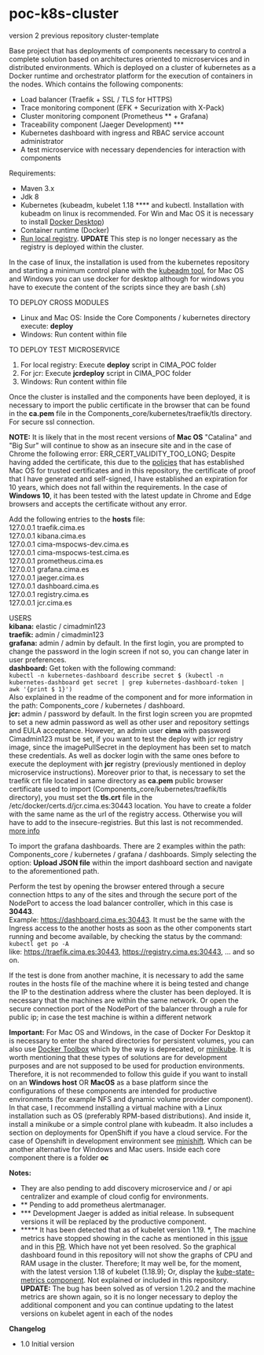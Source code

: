 # poc-k8s-cluster
version 2 previous repository cluster-template

Base project that has deployments of components necessary to control a complete solution based on architectures oriented to microservices and in distributed environments. Which is deployed on a cluster of kubernetes as a Docker runtime and orchestrator platform for the execution of containers in the nodes. Which contains the following components:

* Load balancer (Traefik + SSL / TLS for HTTPS)
* Trace monitoring component (EFK + Securization with X-Pack)
* Cluster monitoring component (Prometheus ** + Grafana)
* Traceability component (Jaeger Development) ***
* Kubernetes dashboard with ingress and RBAC service account administrator
* A test microservice with necessary dependencies for interaction with components

Requirements:
* Maven 3.x
* Jdk 8
* Kubernetes (kubeadm, kubelet 1.18 **** and kubectl. Installation with kubeadm on linux is recommended. For Win and Mac OS it is necessary to install [Docker Desktop](https://www.docker.com/products/docker-desktop ))
* Container runtime (Docker)
* [Run local registry](https://docs.docker.com/registry/deploying/). **UPDATE** This step is no longer necessary as the registry is deployed within the cluster.

In the case of linux, the installation is used from the kubernetes repository and starting a minimum control plane with the [kubeadm tool](https://kubernetes.io/docs/setup/production-environment/tools/kubeadm/create-cluster-kubeadm/), for Mac OS and Windows you can use docker for desktop although for windows you have to execute the content of the scripts since they are bash (.sh)



TO DEPLOY CROSS MODULES
* Linux and Mac OS: Inside the Core Components / kubernetes directory execute: **deploy**
* Windows: Run content within file

TO DEPLOY TEST MICROSERVICE
1. For local registry: Execute **deploy** script in CIMA_POC folder
2. For jcr: Execute **jcrdeploy** script in CIMA_POC folder
2. Windows: Run content within file

Once the cluster is installed and the components have been deployed, it is necessary to import the public certificate in the browser that can be found in the **ca.pem** file in the Components_core/kubernetes/traefik/tls directory. For secure ssl connection.

**NOTE:** It is likely that in the most recent versions of **Mac OS** "Catalina" and "Big Sur" will continue to show as an insecure site and in the case of Chrome the following error: ERR_CERT_VALIDITY_TOO_LONG; Despite having added the certificate, this due to the [policies](https://support.apple.com/en-us/HT210176) that has established Mac OS for trusted certificates and in this repository, the certificate of proof that I have generated and self-signed, I have established an expiration for 10 years, which does not fall within the requirements. In the case of **Windows 10**, it has been tested with the latest update in Chrome and Edge browsers and accepts the certificate without any error.

Add the following entries to the **hosts** file: \
127.0.0.1 traefik.cima.es \
127.0.0.1 kibana.cima.es \
127.0.0.1 cima-mspocws-dev.cima.es \
127.0.0.1 cima-mspocws-test.cima.es \
127.0.0.1 prometheus.cima.es \
127.0.0.1 grafana.cima.es \
127.0.0.1 jaeger.cima.es \
127.0.0.1 dashboard.cima.es \
127.0.0.1 registry.cima.es \
127.0.0.1 jcr.cima.es

USERS \
**kibana:** elastic / cimadmin123 \
**traefik:** admin / cimadmin123 \
**grafana:** admin / admin by default. In the first login, you are prompted to change the password in the login screen if not so, you can change later in user preferences. \
**dashboard:** Get token with the following command: \
`kubectl -n kubernetes-dashboard describe secret $ (kubectl -n kubernetes-dashboard get secret | grep kubernetes-dashboard-token | awk '{print $ 1}')` \
Also explained in the readme of the component and for more information in the path: Components_core / kubernetes / dashboard.\
**jcr:** admin / password by default. In the first login screen you are propmted to set a new admin password as well as other user and repository settings and EULA acceptance. However, an admin user **cima** with password Cimadmin123 must be set, if you want to test the deploy with jcr registry image, since the imagePullSecret in the deployment has been set to match these credentials. As well as docker login with the same ones before to execute the deployment with **jcr** registry (previously mentioned in deploy microservice instructions). Moreover prior to that, is necessary to set the traefik crt file located in same directory as **ca.pem** public browser certificate used to import (Components_core/kubernetes/traefik/tls directory), you must set the **tls.crt** file in the /etc/docker/certs.d/jcr.cima.es:30443 location. You have to create a folder with the same name as the url of the registry access. Otherwise you will have to add to the insecure-registries. But this last is not recommended. [more info](https://docs.docker.com/registry/insecure/)

To import the grafana dashboards. There are 2 examples within the path: Components_core / kubernetes / grafana / dashboards. Simply selecting the option: **Upload JSON file** within the import dashboard section and navigate to the aforementioned path.


Perform the test by opening the browser entered through a secure connection https to any of the sites and through the secure port of the NodePort to access the load balancer controller, which in this case is **30443**. \
Example: https://dashboard.cima.es:30443. It must be the same with the Ingress access to the another hosts as soon as the other components start running and become available, by checking the status by the command: `kubectl get po -A`\
like: https://traefik.cima.es:30443, https://registry.cima.es:30443, ... and so on.

If the test is done from another machine, it is necessary to add the same routes in the hosts file of the machine where it is being tested and change the IP to the destination address where the cluster has been deployed. It is necessary that the machines are within the same network. Or open the secure connection port of the NodePort of the balancer through a rule for public ip; in case the test machine is within a different network

**Important:** For Mac OS and Windows, in the case of Docker For Desktop it is necessary to enter the shared directories for persistent volumes, you can also use [Docker Toolbox](https://docs.docker.com/docker-for-mac/docker-toolbox/) which by the way is deprecated, or [minikube](https://kubernetes.io/docs/tasks/tools/install-minikube/). It is worth mentioning that these types of solutions are for development purposes and are not supposed to be used for production environments. Therefore, it is not recommended to follow this guide if you want to install on an **Windows host** OR **MacOS** as a base platform since the configurations of these components are intended for productive environments (for example NFS and dynamic volume provider component). In that case, I recommend installing a virtual machine with a Linux installation such as OS (preferably RPM-based distributions). And inside it, install a minikube or a simple control plane with kubeadm. It also includes a section on deployments for OpenShift if you have a cloud service. For the case of Openshift in development environment see [minishift](https://www.okd.io/minishift/). Which can be another alternative for Windows and Mac users. Inside each core component there is a folder **oc**

**Notes:**
* They are also pending to add discovery microservice and / or api centralizer and example of cloud config for environments.
* ** Pending to add prometheus alertmanager.
* *** Development Jaeger is added as initial release. In subsequent versions it will be replaced by the productive component.
* ***** It has been detected that as of kubelet version 1.19. *, The machine metrics have stopped showing in the cache as mentioned in this [issue](https://github.com/kubernetes/kubernetes/issues/95204) and in this [PR](https://github.com/kubernetes/kubernetes/pull/95210). Which have not yet been resolved. So the graphical dashboard found in this repository will not show the graphs of CPU and RAM usage in the cluster. Therefore; It may well be, for the moment, with the latest version 1.18 of kubelet (1.18.9); Or, display the [kube-state-metrics component](https://github.com/kubernetes/kube-state-metrics). Not explained or included in this repository. \
**UPDATE:** The bug has been solved as of version 1.20.2 and the machine metrics are shown again, so it is no longer necessary to deploy the additional component and you can continue updating to the latest versions on kubelet agent in each of the nodes

**Changelog**
* 1.0 Initial version

